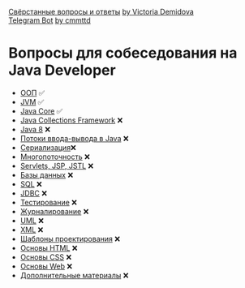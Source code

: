[Свёрстанные вопросы и ответы](book/Java_questions.pdf) [by Victoria Demidova](https://github.com/VictoriaDemidova)  
[Telegram Bot](https://web.telegram.org/#/im?p=@DevInterviewBot) [by cmmttd](https://github.com/cmmttd)

# Вопросы для собеседования на Java Developer

+ [ООП](#oop.md) :white_check_mark:
+ [JVM](#jvm.md) :white_check_mark:
+ [Java Core](#core.md) :white_check_mark:
+ [Java Collections Framework](#java-collections) :x:
+ [Java 8](#java-8) :x:
+ [Потоки ввода-вывода в Java](#Потоки-вводавывода-в-java) :x:
+ [Сериализация](#Сериализация):x:
+ [Многопоточность](#Многопоточность) :x:
+ [Servlets, JSP, JSTL](#servlets-jsp-jstl) :x:
+ [Базы данных](#Базы-данных) :x:
+ [SQL](#sql) :x:
+ [JDBC](#jdbc) :x:
+ [Тестирование](#Тестирование) :x:
+ [Журналирование](#Журналирование) :x:
+ [UML](#uml) :x:
+ [XML](#xml) :x:
+ [Шаблоны проектирования](#Шаблоны-проектирования) :x:
+ [Основы HTML](#Основы-html) :x:
+ [Основы CSS](#Основы-css) :x:
+ [Основы Web](#Основы-web) :x:
+ [Дополнительные материалы](#Дополнительные-материалы) :x:

